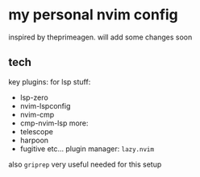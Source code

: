 # my personal nvim config

inspired by theprimeagen.
will add some changes soon


## tech
key plugins:
for lsp stuff:
- lsp-zero
- nvim-lspconfig
- nvim-cmp
- cmp-nvim-lsp
more:
- telescope
- harpoon
- fugitive
etc...
plugin manager: `lazy.nvim`

also `griprep` very useful needed for this setup
